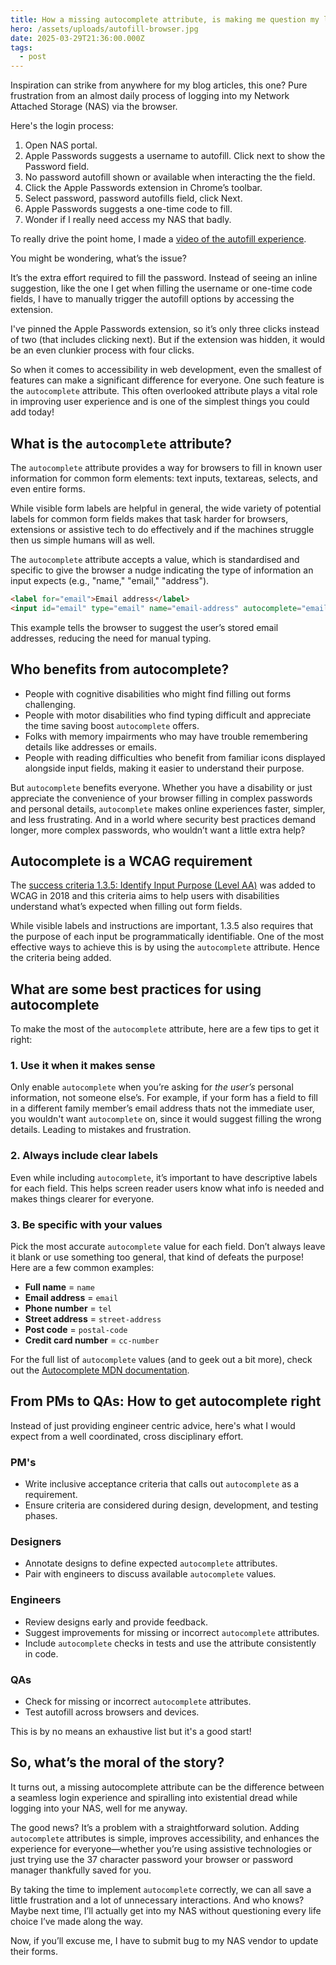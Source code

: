 ```yaml
---
title: How a missing autocomplete attribute, is making me question my life choices
hero: /assets/uploads/autofill-browser.jpg
date: 2025-03-29T21:36:00.000Z
tags:
  - post
---
```

Inspiration can strike from anywhere for my blog articles, this one? Pure frustration from an almost daily process of logging into my Network Attached Storage (NAS) via the browser.

Here's the login process:

1. Open NAS portal.
2. Apple Passwords suggests a username to autofill. Click next to show the Password field.
3. No password autofill shown or available when interacting the the field.
4. Click the Apple Passwords extension in Chrome’s toolbar.
5. Select password, password autofills field, click Next.
6. Apple Passwords suggests a one-time code to fill.
7. Wonder if I really need access my NAS that badly.

To really drive the point home, I made a [video of the autofill experience](https://www.youtube.com/watch?v=9xIND8ZOv5Q).

You might be wondering, what’s the issue? 

It’s the extra effort required to fill the password. Instead of seeing an inline suggestion, like the one I get when filling the username or one-time code fields, I have to manually trigger the autofill options by accessing the extension.

I've pinned the Apple Passwords extension, so it’s only three clicks instead of two (that includes clicking next). But if the extension was hidden, it would be an even clunkier process with four clicks.

So when it comes to accessibility in web development, even the smallest of features can make a significant difference for everyone. One such feature is the `autocomplete` attribute. This often overlooked attribute plays a vital role in improving user experience and is one of the simplest things you could add today!

## What is the `autocomplete` attribute?

The `autocomplete` attribute provides a way for browsers to fill in known user information for common form elements: text inputs, textareas, selects, and even entire forms. 

While visible form labels are helpful in general, the wide variety of potential labels for common form fields makes that task harder for browsers, extensions or assistive tech to do effectively and if the machines struggle then us simple humans will as well.

The `autocomplete` attribute accepts a value, which is standardised and specific to give the browser a nudge indicating the type of information an input expects (e.g., "name," "email," "address").

```html
<label for="email">Email address</label>
<input id="email" type="email" name="email-address" autocomplete="email" />
```

This example tells the browser to suggest the user’s stored email addresses, reducing the need for manual typing.

## Who benefits from autocomplete?

* People with cognitive disabilities who might find filling out forms challenging.
* People with motor disabilities who find typing difficult and appreciate the time saving boost `autocomplete` offers.
* Folks with memory impairments who may have trouble remembering details like addresses or emails.
* People with reading difficulties who benefit from familiar icons displayed alongside input fields, making it easier to understand their purpose.

But `autocomplete` benefits everyone. Whether you have a disability or just appreciate the convenience of your browser filling in complex passwords and personal details, `autocomplete` makes online experiences faster, simpler, and less frustrating. And in a world where security best practices demand longer, more complex passwords, who wouldn’t want a little extra help?

## Autocomplete is a WCAG requirement

The [success criteria 1.3.5: Identify Input Purpose (Level AA)](https://www.w3.org/WAI/WCAG22/Understanding/identify-input-purpose.html) was added to WCAG in 2018 and this criteria aims to help users with disabilities understand what’s expected when filling out form fields.

While visible labels and instructions are important, 1.3.5 also requires that the purpose of each input be programmatically identifiable. One of the most effective ways to achieve this is by using the `autocomplete` attribute. Hence the criteria being added.

## What are some best practices for using autocomplete

To make the most of the `autocomplete` attribute, here are a few tips to get it right:

### 1. Use it when it makes sense

Only enable `autocomplete` when you’re asking for *the user’s* personal information, not someone else’s. For example, if your form has a field to fill in a different family member’s email address thats not the immediate user, you wouldn't want `autocomplete` on, since it would suggest filling the wrong details. Leading to mistakes and frustration.

### 2. Always include clear labels

Even while including `autocomplete`, it’s important to have descriptive labels for each field. This helps screen reader users know what info is needed and makes things clearer for everyone.

### 3. Be specific with your values

Pick the most accurate `autocomplete` value for each field. Don’t always leave it blank or use something too general, that kind of defeats the purpose! Here are a few common examples:

* **Full name** = `name`  
* **Email address** = `email`  
* **Phone number** = `tel`  
* **Street address** = `street-address`  
* **Post code** = `postal-code`  
* **Credit card number** = `cc-number`

For the full list of `autocomplete` values (and to geek out a bit more), check out the [Autocomplete MDN documentation](https://developer.mozilla.org/en-US/docs/Web/HTML/Attributes/autocomplete).

## From PMs to QAs: How to get autocomplete right

Instead of just providing engineer centric advice, here's what I would expect from a well coordinated, cross disciplinary effort.

### PM's

* Write inclusive acceptance criteria that calls out `autocomplete` as a requirement.  
* Ensure criteria are considered during design, development, and testing phases.  

### Designers

* Annotate designs to define expected `autocomplete` attributes.  
* Pair with engineers to discuss available `autocomplete` values.

### Engineers

* Review designs early and provide feedback.  
* Suggest improvements for missing or incorrect `autocomplete` attributes.  
* Include `autocomplete` checks in tests and use the attribute consistently in code.  

### QAs

* Check for missing or incorrect `autocomplete` attributes.  
* Test autofill across browsers and devices.  

This is by no means an exhaustive list but it's a good start!

## So, what’s the moral of the story?

It turns out, a missing autocomplete attribute can be the difference between a seamless login experience and spiralling into existential dread while logging into your NAS, well for me anyway.

The good news? It’s a problem with a straightforward solution. Adding `autocomplete` attributes is simple, improves accessibility, and enhances the experience for everyone—whether you’re using assistive technologies or just trying use the 37 character password your browser or password manager thankfully saved for you.

By taking the time to implement `autocomplete` correctly, we can all save a little frustration and a lot of unnecessary interactions. And who knows? Maybe next time, I’ll actually get into my NAS without questioning every life choice I’ve made along the way.

Now, if you’ll excuse me, I have to submit bug to my NAS vendor to update their forms.
